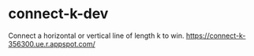 # connect-k-dev
Connect a horizontal or vertical line of length k to win.
https://connect-k-356300.ue.r.appspot.com/